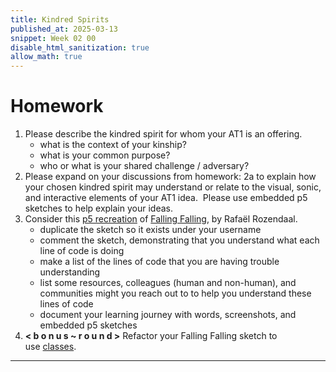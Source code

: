 ```yaml
---
title: Kindred Spirits
published_at: 2025-03-13
snippet: Week 02 00
disable_html_sanitization: true
allow_math: true
---
```


# Homework

1. Please describe the kindred spirit for whom your AT1 is an offering.
   - what is the context of your kinship?
   - what is your common purpose?
   - who or what is your shared challenge / adversary?
2. Please expand on your discussions from homework: 2a to explain how your chosen kindred spirit may understand or relate to the visual, sonic, and interactive elements of your AT1 idea.  Please use embedded p5 sketches to help explain your ideas.
3. Consider this [p5 recreation](https://editor.p5js.org/capogreco/sketches/9yDsxLFYZ) of [Falling Falling](https://www.fallingfalling.com/), by Rafaël Rozendaal.
   - duplicate the sketch so it exists under your username
   - comment the sketch, demonstrating that you understand what each line of code is doing
   - make a list of the lines of code that you are having trouble understanding
   - list some resources, colleagues (human and non-human), and communities might you reach out to to help you understand these lines of code
   - document your learning journey with words, screenshots, and embedded p5 sketches
4. **< b o n u s ~ r o u n d >** Refactor your Falling Falling sketch to use [classes](https://blog.science.family/240312_classes).

---
